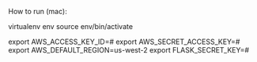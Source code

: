 How to run (mac):

virtualenv env
source env/bin/activate

export AWS_ACCESS_KEY_ID=#
export AWS_SECRET_ACCESS_KEY=#
export AWS_DEFAULT_REGION=us-west-2
export FLASK_SECRET_KEY=#